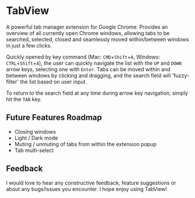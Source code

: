 # TabView

A powerful tab manager extension for Google Chrome. Provides an overview of all currently open Chrome windows, allowing tabs to be searched, selected, closed and seamlessly moved within/between windows in just a few clicks.

Quickly opened by key command (Mac: `CMD`+`Shift`+`A`, Windows: `CTRL`+`Shift`+`A`), the user can quickly navigate the list with the `UP` and `DOWN` arrow keys, selecting one with `Enter`. Tabs can be moved within and between windows by clicking and dragging, and the search field will 'fuzzy-filter' the list based on user input.

To return to the search field at any time during arrow key navigation, simply hit the `TAB` key.

## Future Features Roadmap

- Closing windows
- Light / Dark mode
- Muting / unmuting of tabs from within the extension popup
- Tab multi-select

## Feedback

I would love to hear any constructive feedback, feature suggestions or about any bugs/issues you encounter. I hope enjoy using TabView!

